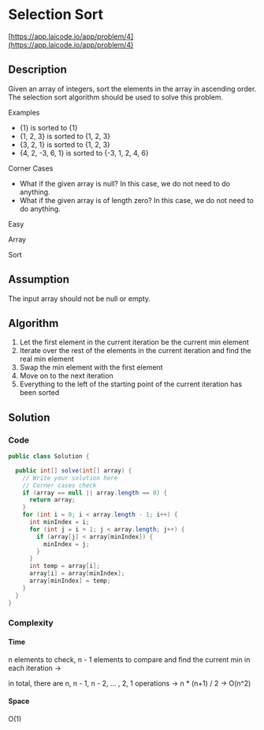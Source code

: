 # Selection Sort

[https://app.laicode.io/app/problem/4](https://app.laicode.io/app/problem/4)

## Description

Given an array of integers, sort the elements in the array in ascending order. The selection sort algorithm should be used to solve this problem.

Examples

- {1} is sorted to {1}
- {1, 2, 3} is sorted to {1, 2, 3}
- {3, 2, 1} is sorted to {1, 2, 3}
- {4, 2, -3, 6, 1} is sorted to {-3, 1, 2, 4, 6}

Corner Cases

- What if the given array is null? In this case, we do not need to do anything.
- What if the given array is of length zero? In this case, we do not need to do anything.

Easy

Array

Sort

## Assumption

The input array should not be null or empty.

## Algorithm

1.  Let the first element in the current iteration be the current min element
1.  Iterate over the rest of the elements in the current iteration and find the real min element
1.  Swap the min element with the first element
1.  Move on to the next iteration
1.  Everything to the left of the starting point of the current iteration has been sorted

## Solution

### Code

```java
public class Solution {

  public int[] solve(int[] array) {
    // Write your solution here
    // Corner cases check
    if (array == null || array.length == 0) {
      return array;
    }
    for (int i = 0; i < array.length - 1; i++) {
      int minIndex = i;
      for (int j = i + 1; j < array.length; j++) {
        if (array[j] < array[minIndex]) {
          minIndex = j;
        }
      }
      int temp = array[i];
      array[i] = array[minIndex];
      array[minIndex] = temp;
    }
  }
}
```

### Complexity

#### Time

n elements to check, n - 1 elements to compare and find the current min in each iteration →

in total, there are n, n - 1, n - 2, ... , 2, 1 operations → n \* (n+1) / 2 → O(n^2)

#### Space

O(1)
